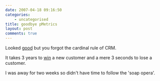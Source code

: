 ```yaml
---
date: 2007-04-18 09:16:50
categories:
    - uncategorised
title: goodbye pMetrics
layout: post
comments: true
---
```

Looked [good](http://performancing.com/node/6464) but you forgot the
cardinal rule of CRM.

It takes 3 years to
[win](http://www.nbrightside.com/blog/2007/03/28/resurrection-of-performancing-metrics/)
a new customer and a mere 3 seconds to lose a customer.

I was away for two weeks so didn't have time to follow the 'soap opera'.
